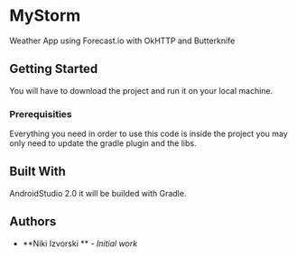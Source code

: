 # MyStorm
Weather App using Forecast.io with OkHTTP and Butterknife

## Getting Started

You will have to download the project and run it on your local machine.

### Prerequisities

Everything you need in order to use this code is inside the project you may only need to update the gradle plugin and the libs.

## Built With

AndroidStudio 2.0 it will be builded with Gradle.

## Authors

* **Niki Izvorski ** - *Initial work*
